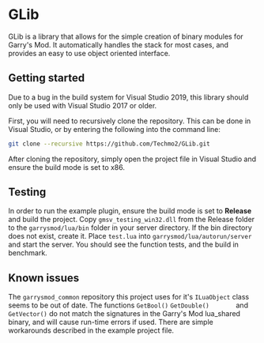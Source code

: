 # GLib

GLib is a library that allows for the simple creation of binary modules for Garry's Mod. It automatically handles the stack for most cases, and provides an easy to use object oriented interface.

## Getting started
Due to a bug in the build system for Visual Studio 2019, this library should only be used with Visual Studio 2017 or older.

First, you will need to recursively clone the repository. This can be done in Visual Studio, or by entering the following into the command line:
```bash
git clone --recursive https://github.com/Techmo2/GLib.git
```
After cloning the repository, simply open the project file in Visual Studio and ensure the build mode is set to x86.

## Testing
In order to run the example plugin, ensure the build mode is set to **Release** and build the project. Copy ```gmsv_testing_win32.dll``` from the Release folder to the ```garrysmod/lua/bin``` folder in your server directory. If the bin directory does not exist, create it. Place ```test.lua``` into ```garrysmod/lua/autorun/server``` and start the server. You should see the function tests, and the build in benchmark.

## Known issues
The ```garrysmod_common``` repository this project uses for it's ```ILuaObject``` class seems to be out of date. The functions ```GetBool()``` ```GetDouble()		``` and ```GetVector()``` do not match the signatures in the Garry's Mod lua_shared binary, and will cause run-time errors if used. There are simple workarounds described in the example project file.